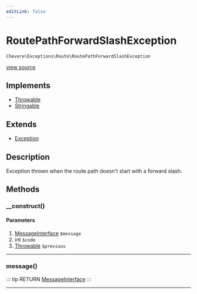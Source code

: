 ```yaml
---
editLink: false
---
```


# RoutePathForwardSlashException

`Chevere\Exceptions\Route\RoutePathForwardSlashException`

[view source](https://github.com/chevere/chevere/blob/master/src/Chevere/Exceptions/Route/RoutePathForwardSlashException.php)

## Implements

- [Throwable](https://www.php.net/manual/class.throwable)
- [Stringable](https://www.php.net/manual/class.stringable)

## Extends

- [Exception](../Core/Exception.md)

## Description

Exception thrown when the route path doesn't start with a forward slash.

## Methods

### __construct()

#### Parameters

1. [MessageInterface](../../Interfaces/Message/MessageInterface.md) `$message`
2. int `$code`
3. [Throwable](https://www.php.net/manual/class.throwable) `$previous`

---

### message()

::: tip RETURN
[MessageInterface](../../Interfaces/Message/MessageInterface.md)
:::

---
